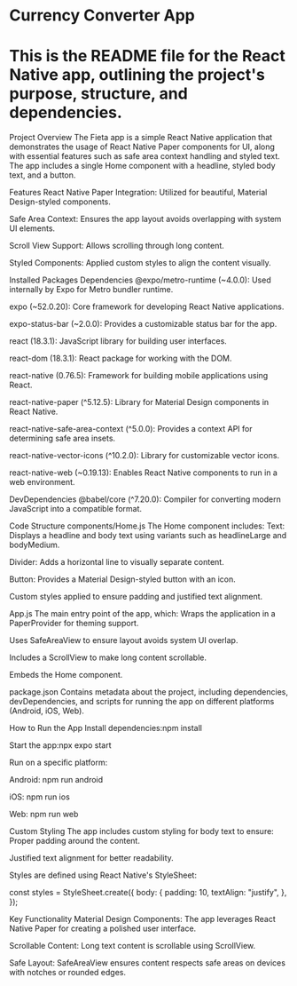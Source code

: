 # Currency Converter App

# This is the README file for the React Native app, outlining the project's purpose, structure, and dependencies.

Project Overview
The Fieta app is a simple React Native application that demonstrates the usage of React Native Paper components for UI, along with essential features such as safe area context handling and styled text. The app includes a single Home component with a headline, styled body text, and a button.

Features
React Native Paper Integration: Utilized for beautiful, Material Design-styled components.

Safe Area Context: Ensures the app layout avoids overlapping with system UI elements.

Scroll View Support: Allows scrolling through long content.

Styled Components: Applied custom styles to align the content visually.

Installed Packages
Dependencies
@expo/metro-runtime (~4.0.0): Used internally by Expo for Metro bundler runtime.

expo (~52.0.20): Core framework for developing React Native applications.

expo-status-bar (~2.0.0): Provides a customizable status bar for the app.

react (18.3.1): JavaScript library for building user interfaces.

react-dom (18.3.1): React package for working with the DOM.

react-native (0.76.5): Framework for building mobile applications using React.

react-native-paper (^5.12.5): Library for Material Design components in React Native.

react-native-safe-area-context (^5.0.0): Provides a context API for determining safe area insets.

react-native-vector-icons (^10.2.0): Library for customizable vector icons.

react-native-web (~0.19.13): Enables React Native components to run in a web environment.

DevDependencies
@babel/core (^7.20.0): Compiler for converting modern JavaScript into a compatible format.

Code Structure
components/Home.js
The Home component includes:
Text: Displays a headline and body text using variants such as headlineLarge and bodyMedium.

Divider: Adds a horizontal line to visually separate content.

Button: Provides a Material Design-styled button with an icon.

Custom styles applied to ensure padding and justified text alignment.

App.js
The main entry point of the app, which:
Wraps the application in a PaperProvider for theming support.

Uses SafeAreaView to ensure layout avoids system UI overlap.

Includes a ScrollView to make long content scrollable.

Embeds the Home component.

package.json
Contains metadata about the project, including dependencies, devDependencies, and scripts for running the app on different platforms (Android, iOS, Web).

How to Run the App
Install dependencies:npm install

Start the app:npx expo start

Run on a specific platform:

Android: npm run android

iOS: npm run ios

Web: npm run web

Custom Styling
The app includes custom styling for body text to ensure: Proper padding around the content.

Justified text alignment for better readability.

Styles are defined using React Native's StyleSheet:

const styles = StyleSheet.create({ body: { padding: 10, textAlign: "justify", }, });


Key Functionality
Material Design Components: The app leverages React Native Paper for creating a polished user interface.

Scrollable Content: Long text content is scrollable using ScrollView.

Safe Layout: SafeAreaView ensures content respects safe areas on devices with notches or rounded edges.
